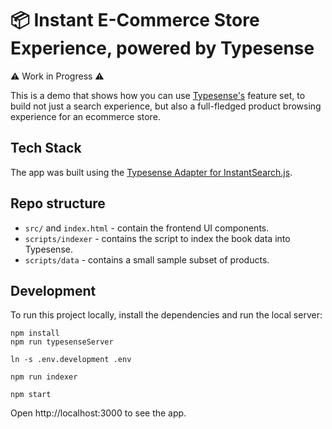 # 📦 Instant E-Commerce Store Experience, powered by Typesense

⚠️ Work in Progress ⚠️

This is a demo that shows how you can use [Typesense's](https://github.com/typesense/typesense) feature set,
to build not just a search experience, but also a full-fledged product browsing experience for an ecommerce store.

## Tech Stack

The app was built using the <a href="https://github.com/typesense/typesense-instantsearch-adapter" target="_blank">
Typesense Adapter for InstantSearch.js</a>.

## Repo structure

- `src/` and `index.html` - contain the frontend UI components.
- `scripts/indexer` - contains the script to index the book data into Typesense.
- `scripts/data` - contains a small sample subset of products.

## Development

To run this project locally, install the dependencies and run the local server:

```shell
npm install
npm run typesenseServer

ln -s .env.development .env

npm run indexer

npm start
```

Open http://localhost:3000 to see the app.
